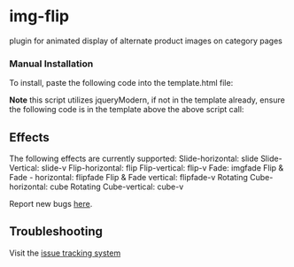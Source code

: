 # img-flip
plugin for animated display of alternate product images on category pages

<a name="manual-installation"></a>
### Manual Installation

To install, paste the following code into the template.html file: 

<link href="/v/vspfiles/assets/imgflip/css/imgFlip.css" rel="stylesheet" type="text/css" />
<script  src="/v/vspfiles/assets/imgflip/js/imgFlip.js"></script>
<script>
        (function($){
          $(document).ready(function() {
            $('body').imgFlip({
              "mobile": false,
              "effect": "slide-v" 
            });
          });
        })($jQueryModern);
</script>

**Note** this script utilizes jqueryModern, if not in the template already, ensure the following code is in the template above the above script call:

<script src="v/vspfiles/templates/TEMPLATENAME/js/jquery-1.11.1.min.js"></script>
<script>
var $jQueryModern = jQuery.noConflict(true);
</script>

<a name="Effects"></a>
## Effects

The following effects are currently supported:
Slide-horizontal: slide
Slide-Vertical: slide-v
Flip-horizontal: flip
Flip-vertical: flip-v
Fade: imgfade
Flip & Fade - horizontal: flipfade
Flip & Fade vertical: flipfade-v
Rotating Cube-horizontal: cube
Rotating Cube-vertical: cube-v

Report new bugs [here](https://github.com/sam-wilson/img-flip/issues/new).

<a name="troubleshooting"></a>
## Troubleshooting

Visit the [issue tracking system](https://github.com/sam-wilson/img-flip/issues) 
